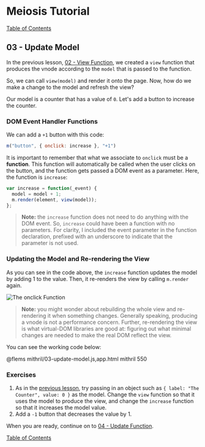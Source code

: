 # Meiosis Tutorial

[Table of Contents](toc.html)

## 03 - Update Model

In the previous lesson, [02 - View Function](02-view-function-mithril.html), we created a `view`
function that produces the vnode according to the `model` that is passed to the function.

So, we can call `view(model)` and render it onto the page. Now, how do we make a change to the
model and refresh the view?

Our model is a counter that has a value of `0`. Let's add a button to increase the counter.

### DOM Event Handler Functions

We can add a `+1` button with this code:

```js
m("button", { onclick: increase }, "+1")
```

It is important to remember that what we associate to `onclick` must be a **function**. This
function will automatically be called when the user clicks on the button, and the function gets
passed a DOM event as a parameter. Here, the function is `increase`:

```js
var increase = function(_event) {
  model = model + 1;
  m.render(element, view(model));
};
```

> **Note:** the `increase` function does not need to do anything with the DOM event. So, `increase`
could have been a function with no parameters. For clarity, I included the event parameter in
the function declaration, prefixed with an underscore to indicate that the parameter is not
used.

### Updating the Model and Re-rendering the View

As you can see in the code above, the `increase` function updates the model by adding 1 to the
value. Then, it re-renders the view by calling `m.render` again.

![The onclick Function](03-update-model-01.svg)

> **Note:** you might wonder about rebuilding the whole view and re-rendering it when something
changes. Generally speaking, producing a vnode is not a performance concern. Further, re-rendering
the view is what virtual-DOM libraries are good at: figuring out what minimal changes are needed to
make the real DOM reflect the view.

You can see the working code below:

@flems mithril/03-update-model.js,app.html mithril 550

### Exercises

1. As in the [previous lesson](02-view-function-mithril.html), try passing in an object such as
`{ label: "The Counter", value: 0 }` as the model. Change the `view` function so that it uses the
model to produce the view, and change the `increase` function so that it increases the model value.
1. Add a `-1` button that decreases the value by 1.

When you are ready, continue on to [04 - Update Function](04-update-function-mithril.html).

[Table of Contents](toc.html)
